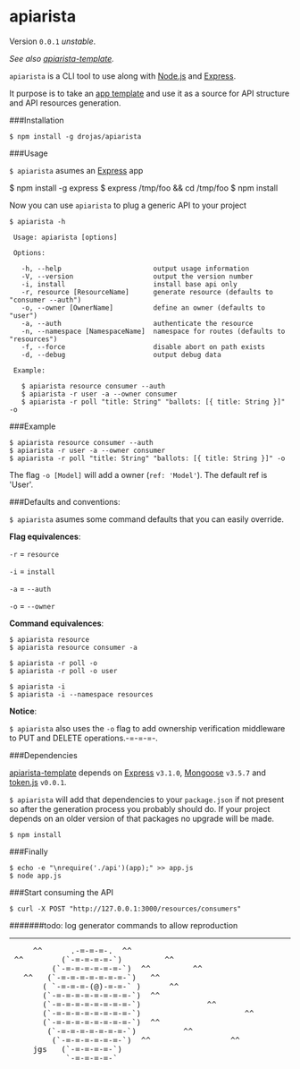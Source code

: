 apiarista
=========

Version `0.0.1` *unstable*.

*See also [apiarista-template](http://github.com/drojas/apiarista-template/).*

`apiarista` is a CLI tool to use along with [Node.js](http://nodejs.org/) and [Express](http://expressjs.com/).

It purpose is to take an [app template](http://github.com/drojas/apiarista-template/) and use it as a source for API structure and API resources generation.

###Installation

    $ npm install -g drojas/apiarista

###Usage

`$ apiarista` asumes an [Express](http://expressjs.com/) app

  $ npm install -g express
  $ express /tmp/foo && cd /tmp/foo
  $ npm install

Now you can use `apiarista` to plug a generic API to your project

    $ apiarista -h

     Usage: apiarista [options]

     Options:

       -h, --help                       output usage information
       -V, --version                    output the version number
       -i, install                      install base api only
       -r, resource [ResourceName]      generate resource (defaults to "consumer --auth")
       -o, --owner [OwnerName]          define an owner (defaults to "user")
       -a, --auth                       authenticate the resource
       -n, --namespace [NamespaceName]  namespace for routes (defaults to "resources")
       -f, --force                      disable abort on path exists
       -d, --debug                      output debug data

     Example:

       $ apiarista resource consumer --auth
       $ apiarista -r user -a --owner consumer
       $ apiarista -r poll "title: String" "ballots: [{ title: String }]" -o

###Example

    $ apiarista resource consumer --auth
    $ apiarista -r user -a --owner consumer
    $ apiarista -r poll "title: String" "ballots: [{ title: String }]" -o

The flag `-o [Model]` will add a owner (`ref: 'Model'`). The default ref is 'User'.

###Defaults and conventions:

`$ apiarista` asumes some command defaults that you can easily override.

**Flag equivalences**:

  `-r` = `resource`

  `-i` = `install`

  `-a` = `--auth`

  `-o` = `--owner`

**Command equivalences**:

    $ apiarista resource
    $ apiarista resource consumer -a

    $ apiarista -r poll -o 
    $ apiarista -r poll -o user

    $ apiarista -i
    $ apiarista -i --namespace resources


**Notice**:

`$ apiarista` also uses the `-o` flag to add ownership verification middleware to PUT and DELETE operations.-=-=-=-.

###Dependencies

[apiarista-template](http://github.com/drojas/apiarista-template/) depends on [Express](http://expressjs.com/) `v3.1.0`, [Mongoose](http://mongoosejs.com/) `v3.5.7` and [token.js](http://github.com/flesch/token.js/) `v0.0.1`.

`$ apiarista` will add that dependencies to your `package.json` if not present so after the generation process you probably should do. If your project depends on an older version of that packages no upgrade will be made.

    $ npm install

###Finally

    $ echo -e "\nrequire('./api')(app);" >> app.js
    $ node app.js

###Start consuming the API

    $ curl -X POST "http://127.0.0.1:3000/resources/consumers"

#######todo: log generator commands to allow reproduction 

------------

<pre>
     ^^      .-=-=-=-.  ^^
 ^^        (`-=-=-=-=-`)         ^^
         (`-=-=-=-=-=-=-`)  ^^         ^^
   ^^   (`-=-=-=-=-=-=-=-`)   ^^                            ^^
       ( `-=-=-=-(@)-=-=-` )      ^^
       (`-=-=-=-=-=-=-=-=-`)  ^^
       (`-=-=-=-=-=-=-=-=-`)              ^^
       (`-=-=-=-=-=-=-=-=-`)                      ^^
       (`-=-=-=-=-=-=-=-=-`)  ^^
        (`-=-=-=-=-=-=-=-`)          ^^
         (`-=-=-=-=-=-=-`)  ^^                 ^^
     jgs   (`-=-=-=-=-`)
            `-=-=-=-=-`
</pre>